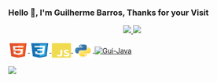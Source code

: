 ### Hello 👋, I'm Guilherme Barros, Thanks for your Visit


 <div align="center">
  <a href="https://github.com/Guilhermebarrosf">
  <img height="180em" src="https://github-readme-stats.vercel.app/api?username=Guilhermebarrosf&show_icons=true&theme=tokyonight&include_all_commits=true&count_private=true"/>
  <img height="180em" src="https://github-readme-stats.vercel.app/api/top-langs/?username=rafaballerini&layout=compact&langs_count=7&theme=tokyonight"/>
</div>  

  <div style="display: inline_block"><br>
  <img align="center" alt="Gui-HTML" height="30" width="40" src="https://raw.githubusercontent.com/devicons/devicon/master/icons/html5/html5-original.svg">
  <img align="center" alt="Gui-CSS" height="30" width="40" src="https://raw.githubusercontent.com/devicons/devicon/master/icons/css3/css3-original.svg">
  <img align="center" alt="Gui-Js" height="30" width="40" src="https://raw.githubusercontent.com/devicons/devicon/master/icons/javascript/javascript-plain.svg">
  <img align="center" alt="Gui-Python" height="30" width="40" src="https://raw.githubusercontent.com/devicons/devicon/master/icons/python/python-original.svg">
  <img align="center"  alt="Gui-Java" height="30" width="40" src="https://cdn.jsdelivr.net/gh/devicons/devicon/icons/java/java-original-wordmark.svg" />
  

</div>
<br>
  <a href="https://www.linkedin.com/in/guilherme-barros-100a55159/" target="_blank"><img src="https://img.shields.io/badge/-LinkedIn-%230077B5?style=for-the-badge&logo=linkedin&logoColor=white" target="_blank"></a> 
 
